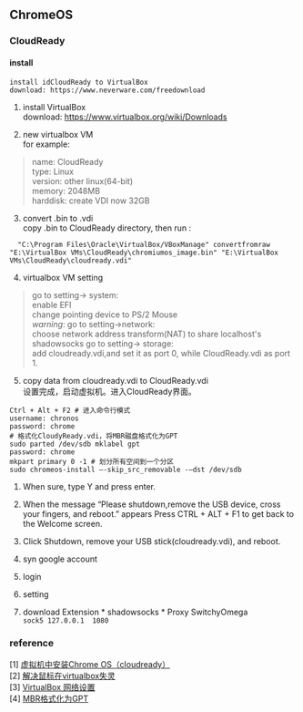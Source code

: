 ## ChromeOS
### CloudReady
#### install
    install idCloudReady to VirtualBox   
    download: https://www.neverware.com/freedownload

1. install VirtualBox  
    download: https://www.virtualbox.org/wiki/Downloads          

2. new virtualbox VM  
    for example:
  > name: CloudReady  
    type: Linux  
    version: other linux(64-bit)   
    memory: 2048MB  
    harddisk: create VDI now 32GB  

3. convert .bin to .vdi  
    copy .bin to CloudReady directory, then run :
```
  "C:\Program Files\Oracle\VirtualBox/VBoxManage" convertfromraw "E:\VirtualBox VMs\CloudReady\chromiumos_image.bin" "E:\VirtualBox VMs\CloudReady\cloudready.vdi"
```

4. virtualbox VM setting  
  > go to setting-> system:  
    enable EFI  
    change pointing device to PS/2 Mouse  
    *warning*: go to setting->network:  
     choose network address transform(NAT) to share localhost's shadowsocks
     go to setting-> storage:  
     add cloudready.vdi,and set it as port 0, while CloudReady.vdi as port 1.

5. copy data from cloudready.vdi to CloudReady.vdi  
    设置完成，启动虚拟机。进入CloudReady界面。

  ```
  Ctrl + Alt + F2 # 进入命令行模式
  username: chronos
  password: chrome
  # 格式化CloudyReady.vdi，将MBR磁盘格式化为GPT
  sudo parted /dev/sdb mklabel gpt
  password: chrome  
  mkpart primary 0 -1 # 划分所有空间到一个分区
  sudo chromeos-install –-skip_src_removable -–dst /dev/sdb
  ```
  1. When sure, type Y and press enter.
  2. When the message “Please shutdown,remove the USB device, cross your fingers, and reboot.” appears
  Press CTRL + ALT + F1 to get back to the Welcome screen.
  3. Click Shutdown, remove your USB stick(cloudready.vdi), and reboot.  

6. syn google account
  1. login
  2. setting
  3. download Extension
    * shadowsocks
    * Proxy SwitchyOmega  
      `sock5 127.0.0.1  1080`

### reference
[1] [虚拟机中安装Chrome OS（cloudready）](http://www.gigiwangs.com/archives/1891)   
[2] [解决鼠标在virtualbox失灵](https://equk.co.uk/2016/02/19/cloudready-virtualbox)  
[3] [VirtualBox 网络设置](http://reverland.bitbucket.org/VirtualBox_net.html)  
[4] [MBR格式化为GPT](http://leeforget.blog.51cto.com/6950397/1375908)
